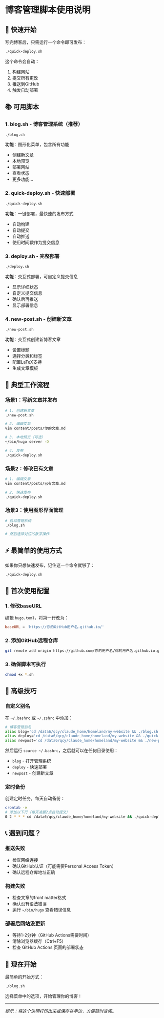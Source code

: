# 博客管理脚本使用说明

## 🎯 快速开始

写完博客后，只需运行一个命令即可发布：

```bash
./quick-deploy.sh
```

这个命令会自动：
1. 构建网站
2. 提交所有更改
3. 推送到GitHub
4. 触发自动部署

## 📚 可用脚本

### 1. blog.sh - 博客管理系统（推荐）
```bash
./blog.sh
```
**功能**：图形化菜单，包含所有功能
- 创建新文章
- 本地预览
- 部署网站
- 查看状态
- 更多功能...

### 2. quick-deploy.sh - 快速部署
```bash
./quick-deploy.sh
```
**功能**：一键部署，最快速的发布方式
- 自动构建
- 自动提交
- 自动推送
- 使用时间戳作为提交信息

### 3. deploy.sh - 完整部署
```bash
./deploy.sh
```
**功能**：交互式部署，可自定义提交信息
- 显示详细状态
- 自定义提交信息
- 确认后再推送
- 显示部署信息

### 4. new-post.sh - 创建新文章
```bash
./new-post.sh
```
**功能**：交互式创建新博客文章
- 设置标题
- 选择分类和标签
- 配置LaTeX支持
- 生成文章模板

## 📝 典型工作流程

### 场景1：写新文章并发布

```bash
# 1. 创建新文章
./new-post.sh

# 2. 编辑文章
vim content/posts/你的文章.md

# 3. 本地预览（可选）
~/bin/hugo server -D

# 4. 发布
./quick-deploy.sh
```

### 场景2：修改已有文章

```bash
# 1. 编辑文章
vim content/posts/已有文章.md

# 2. 快速发布
./quick-deploy.sh
```

### 场景3：使用图形界面管理

```bash
# 启动管理系统
./blog.sh

# 然后选择对应的数字操作
```

## ⚡ 最简单的使用方式

如果你只想快速发布，记住这一个命令就够了：

```bash
./quick-deploy.sh
```

## 🔧 首次使用配置

### 1. 修改baseURL
编辑 `hugo.toml`，将第一行改为：
```toml
baseURL = 'https://你的GitHub用户名.github.io/'
```

### 2. 添加GitHub远程仓库
```bash
git remote add origin https://github.com/你的用户名/你的用户名.github.io.git
```

### 3. 确保脚本可执行
```bash
chmod +x *.sh
```

## 🚀 高级技巧

### 自定义别名
在 `~/.bashrc` 或 `~/.zshrc` 中添加：

```bash
# 博客管理别名
alias blog='cd /data6/qcy/claude_home/homeland/my-website && ./blog.sh'
alias deploy='cd /data6/qcy/claude_home/homeland/my-website && ./quick-deploy.sh'
alias newpost='cd /data6/qcy/claude_home/homeland/my-website && ./new-post.sh'
```

然后运行 `source ~/.bashrc`，之后就可以在任何目录使用：
- `blog` - 打开管理系统
- `deploy` - 快速部署
- `newpost` - 创建新文章

### 定时备份
创建定时任务，每天自动备份：

```bash
crontab -e
# 添加以下行（每天凌晨2点自动提交）
0 2 * * * cd /data6/qcy/claude_home/homeland/my-website && ./quick-deploy.sh
```

## 📞 遇到问题？

### 推送失败
- 检查网络连接
- 确认GitHub认证（可能需要Personal Access Token）
- 确认远程仓库地址正确

### 构建失败
- 检查文章的front matter格式
- 确认没有语法错误
- 运行 `~/bin/hugo` 查看错误信息

### 部署后网站没更新
- 等待1-2分钟（GitHub Actions需要时间）
- 清除浏览器缓存（Ctrl+F5）
- 检查 GitHub Actions 页面的部署状态

## 🎉 现在开始

最简单的开始方式：

```bash
./blog.sh
```

选择菜单中的选项，开始管理你的博客！

---

*提示：将这个说明打印出来或保存在手边，方便随时查阅。*